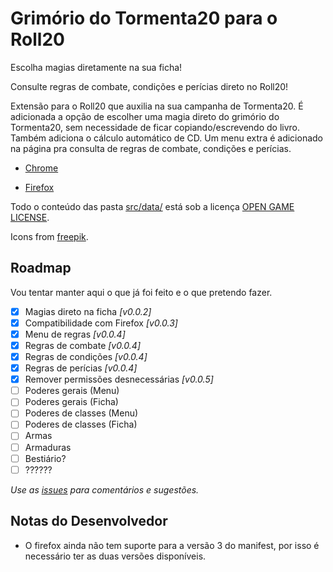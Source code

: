 # Grimório do Tormenta20 para o Roll20

Escolha magias diretamente na sua ficha!

Consulte regras de combate, condições e perícias direto no Roll20!

Extensão para o Roll20 que auxilia na sua campanha de Tormenta20.
É adicionada a opção de escolher uma magia direto do grimório do Tormenta20, sem necessidade de ficar copiando/escrevendo do livro. Também adiciona o cálculo automático de CD.
Um menu extra é adicionado na página pra consulta de regras de combate, condições e perícias.

- [Chrome](https://chrome.google.com/webstore/detail/roll20-grim%C3%B3rio-do-tormen/lplnbanhibpehlmiiakcacambjleeeng)

- [Firefox](https://addons.mozilla.org/pt-BR/firefox/addon/roll20-grim%C3%B3rio-do-tormenta20/)

Todo o conteúdo das pasta [src/data/](src/data/) está sob a licença [OPEN GAME LICENSE](OPEN_GAME_LICENSE).

Icons from [freepik](https://www.freepik.com).

## Roadmap
Vou tentar manter aqui o que já foi feito e o que pretendo fazer.

- [x] Magias direto na ficha _[v0.0.2]_
- [x] Compatibilidade com Firefox _[v0.0.3]_
- [x] Menu de regras _[v0.0.4]_
- [x] Regras de combate _[v0.0.4]_
- [x] Regras de condições _[v0.0.4]_
- [x] Regras de perícias _[v0.0.4]_
- [x] Remover permissões desnecessárias _[v0.0.5]_
- [ ] Poderes gerais (Menu)
- [ ] Poderes gerais (Ficha)
- [ ] Poderes de classes (Menu)
- [ ] Poderes de classes (Ficha)
- [ ] Armas
- [ ] Armaduras
- [ ] Bestiário?
- [ ] ??????

_Use as [issues](https://github.com/pyanderson/roll20_tormenta20_grimoire/issues) para comentários e sugestões._

## Notas do Desenvolvedor
- O firefox ainda não tem suporte para a versão 3 do manifest, por isso é necessário ter as duas versões disponíveis.
